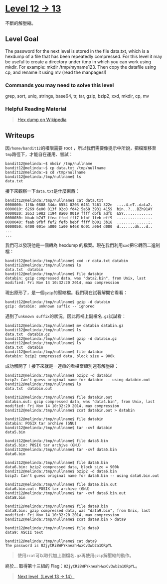 # [Level 12 -> 13](http://overthewire.org/wargames/bandit/bandit13.html)

不斷的解壓縮。

## Level Goal

The password for the next level is stored in the file data.txt, which is a hexdump of a file that has been repeatedly compressed. For this level it may be useful to create a directory under /tmp in which you can work using mkdir. For example: mkdir /tmp/myname123. Then copy the datafile using cp, and rename it using mv (read the manpages!)


### Commands you may need to solve this level

grep, sort, uniq, strings, base64, tr, tar, gzip, bzip2, xxd, mkdir, cp, mv

### Helpful Reading Material

> [Hex dump on Wikipedia](http://en.wikipedia.org/wiki/Hex_dump)

## Writeups

因```/home/bandit12```的權限需要 root ，所以我們需要像提示中所說，把檔案移至```tmp```路徑下，才能自在運用、嘗試：

```shell
bandit12@melinda:~$ mkdir /tmp/nullname
bandit12@melinda:~$ cp data.txt /tmp/nullname
bandit12@melinda:~$ cd /tmp/nullname
bandit12@melinda:/tmp/nullname$ ls
data.txt
```

接下來觀察一下```data.txt```是什麼東西：

```shell
bandit12@melinda:/tmp/nullname$ cat data.txt
0000000: 1f8b 0808 34da 6554 0203 6461 7461 322e  ....4.eT..data2.
0000010: 6269 6e00 013f 02c0 fd42 5a68 3931 4159  bin..?...BZh91AY
0000020: 2653 5982 c194 8a00 0019 ffff dbfb adfb  &SY.............
0000030: bbab b7d7 ffea ffcd fff7 bfbf 1feb eff9  ................
0000040: faab 9fbf fef2 fefb bebf ffff b001 3b18  ..............;.
0000050: 6400 001e a000 1a00 6468 0d01 a064 d000  d.......dh...d..
...
...
```

我們可以發現他是一個轉為 hexdump 的檔案。現在我們利用```xxd```把它轉回二進制檔：

```shell
bandit12@melinda:/tmp/nullname$ xxd -r data.txt databin
bandit12@melinda:/tmp/nullname$ ls
data.txt  databin
bandit12@melinda:/tmp/nullname$ file databin
databin: gzip compressed data, was "data2.bin", from Unix, last modified: Fri Nov 14 10:32:20 2014, max compression
```

現出原形了，是一個```gzip```的壓縮檔。我們現在試著解開它看看：

```shell
bandit12@melinda:/tmp/nullname$ gzip -d databin
gzip: databin: unknown suffix -- ignored
```
遇到了```unknown suffix```的狀況。因此再補上副檔名```.gz```試試看：

```shell
bandit12@melinda:/tmp/nullname$ mv databin databin.gz
bandit12@melinda:/tmp/nullname$ ls
data.txt  databin.gz
bandit12@melinda:/tmp/nullname$ gzip -d databin.gz
bandit12@melinda:/tmp/nullname$ ls
data.txt  databin
bandit12@melinda:/tmp/nullname$ file databin
databin: bzip2 compressed data, block size = 900k
```
成功解開了！接下來就是一連串的看檔案類別還有解壓縮：

```shell
bandit12@melinda:/tmp/nullname$ bzip2 -d databin
bzip2: Can't guess original name for databin -- using databin.out
bandit12@melinda:/tmp/nullname$ ls
data.txt  databin.out

bandit12@melinda:/tmp/nullname$ file databin.out
databin.out: gzip compressed data, was "data4.bin", from Unix, last modified: Fri Nov 14 10:32:20 2014, max compression
bandit12@melinda:/tmp/nullname$ zcat databin.out > databin

bandit12@melinda:/tmp/nullname$ file databin
databin: POSIX tar archive (GNU)
bandit12@melinda:/tmp/nullname$ tar -xvf databin
data5.bin

bandit12@melinda:/tmp/nullname$ file data5.bin
data5.bin: POSIX tar archive (GNU)
bandit12@melinda:/tmp/nullname$ tar -xvf data5.bin
data6.bin

bandit12@melinda:/tmp/nullname$ file data6.bin
data6.bin: bzip2 compressed data, block size = 900k
bandit12@melinda:/tmp/nullname$ bzip2 -d data6.bin
bzip2: Can't guess original name for data6.bin -- using data6.bin.out

bandit12@melinda:/tmp/nullname$ file data6.bin.out
data6.bin.out: POSIX tar archive (GNU)
bandit12@melinda:/tmp/nullname$ tar -xvf data6.bin.out
data8.bin

bandit12@melinda:/tmp/nullname$ file data8.bin
data8.bin: gzip compressed data, was "data9.bin", from Unix, last modified: Fri Nov 14 10:32:20 2014, max compression
bandit12@melinda:/tmp/nullname$ zcat data8.bin > data9

bandit12@melinda:/tmp/nullname$ file data9
data9: ASCII text

bandit12@melinda:/tmp/nullname$ cat data9
The password is 8ZjyCRiBWFYkneahHwxCv3wb2a1ORpYL
```

> 使用```zcat```可以取代加上副檔名```.gz```再使用```gzip```解壓縮的動作。


終於... 取得第十三組的 Flag：```8ZjyCRiBWFYkneahHwxCv3wb2a1ORpYL```。


> [Next level（Level 13 -> 14）](https://github.com/YanHaoChen/OverTheWire-Writeups/blob/master/Bandit/Level13to14.md) 

